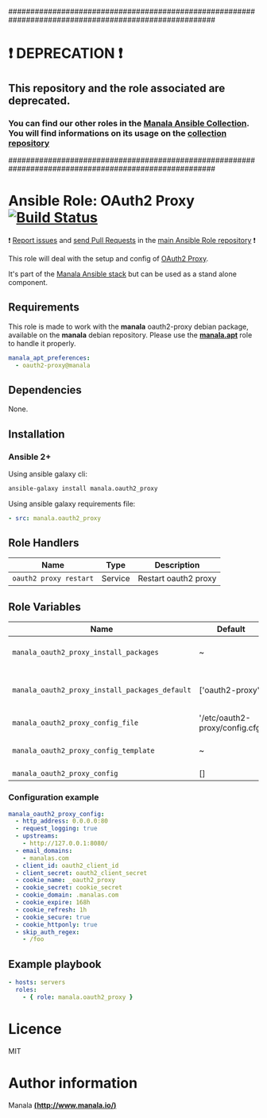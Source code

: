 #######################################################################################################

# :exclamation: DEPRECATION :exclamation:

## This repository and the role associated are deprecated.

### You can find our other roles in the [Manala Ansible Collection](https://galaxy.ansible.com/manala/roles). You will find informations on its usage on the [collection repository](https://github.com/manala/ansible-roles)

#######################################################################################################

# Ansible Role: OAuth2 Proxy [![Build Status](https://travis-ci.org/manala/ansible-role-oauth2_proxy.svg?branch=master)](https://travis-ci.org/manala/ansible-role-oauth2_proxy)

:exclamation: [Report issues](https://github.com/manala/ansible-roles/issues) and [send Pull Requests](https://github.com/manala/ansible-roles/pulls) in the [main Ansible Role repository](https://github.com/manala/ansible-roles) :exclamation:

This role will deal with the setup and config of [OAuth2 Proxy](https://github.com/bitly/oauth2_proxy).

It's part of the [Manala Ansible stack](http://www.manala.io) but can be used as a stand alone component.

## Requirements

This role is made to work with the __manala__ oauth2-proxy debian package, available on the __manala__ debian repository. Please use the [**manala.apt**](https://galaxy.ansible.com/manala/apt/) role to handle it properly.

```yaml
manala_apt_preferences:
  - oauth2-proxy@manala
```

## Dependencies

None.

## Installation

### Ansible 2+

Using ansible galaxy cli:

```bash
ansible-galaxy install manala.oauth2_proxy
```

Using ansible galaxy requirements file:

```yaml
- src: manala.oauth2_proxy
```

## Role Handlers

| Name                   | Type    | Description          |
| ---------------------- | ------- | -------------------- |
| `oauth2 proxy restart` | Service | Restart oauth2 proxy |

## Role Variables

| Name                                          | Default                         | Type   | Description                            |
| ---------------------------------------------- | ------------------------------ | ------ | -------------------------------------- |
| `manala_oauth2_proxy_install_packages`         | ~                              | String | Dependency packages to install         |
| `manala_oauth2_proxy_install_packages_default` | ['oauth2-proxy']               | String | Default dependency packages to install |
| `manala_oauth2_proxy_config_file`              | '/etc/oauth2-proxy/config.cfg' | String | Configuration file path                |
| `manala_oauth2_proxy_config_template`          | ~                              | String | Configuration template path            |
| `manala_oauth2_proxy_config`                   | []                             | Array  | Configuration                          |

### Configuration example

```yaml
manala_oauth2_proxy_config:
  - http_address: 0.0.0.0:80
  - request_logging: true
  - upstreams:
    - http://127.0.0.1:8080/
  - email_domains:
    - manalas.com
  - client_id: oauth2_client_id
  - client_secret: oauth2_client_secret
  - cookie_name: _oauth2_proxy
  - cookie_secret: cookie_secret
  - cookie_domain: .manalas.com
  - cookie_expire: 168h
  - cookie_refresh: 1h
  - cookie_secure: true
  - cookie_httponly: true
  - skip_auth_regex:
    - /foo
```

## Example playbook

```yaml
- hosts: servers
  roles:
    - { role: manala.oauth2_proxy }
```

# Licence

MIT

# Author information

Manala [**(http://www.manala.io/)**](http://www.manala.io)
